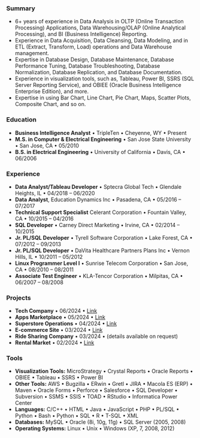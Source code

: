 ### Summary
- 6+ years of experience in Data Analysis in OLTP (Online Transaction Processing) Applications, Data Warehousing/OLAP (Online Analytical Processing), and BI (Business Intelligence) Reporting.   
- Experience in Data Acquisition, Data Cleansing, Data Modeling, and in ETL (Extract, Transform, Load) operations and Data Warehouse management.
- Expertise in Database Design, Database Maintenance, Database Performance Tuning, Database Troubleshooting, Database Normalization, Database Replication, and Database Documentation.
- Experience in visualization tools, such as, Tableau, Power BI, SSRS (SQL Server Reporting Service), and OBIEE (Oracle Business Intelligence Enterprise Edition), and more.
- Expertise in using Bar Chart, Line Chart, Pie Chart, Maps, Scatter Plots, Composite Chart, and so on.

### Education
- **Business Intelligence Analyst** • TripleTen • Cheyenne, WY • Present
- **M.S. in Computer & Electrical Engineering** • San Jose State University • San Jose, CA • 05/2010
- **B.S. in Electrical Engineering** • University of California • Davis, CA • 06/2006 

### Experience
- **Data Analyst/Tableau Developer** • Sptecra Global Tech • Glendale Heights, IL • 04/2018 – 06/2020
- **Data Analyst**, Education Dynamics Inc • Pasadena, CA • 05/2016 – 07/2017
- **Technical Support Specialist** Celerant Corporation • Fountain Valley, CA • 10/2015 – 04/2016
- **SQL Developer** • Carney Direct Marketing • Irvine, CA • 02/2014 – 10/2015
- **Jr. PL/SQL Developer** • Tyrell Software Corporation • Lake Forest, CA • 07/2012 – 09/2013
- **Jr. PL/SQL Developer** • DaVita Healthcare Partners Plans Inc • Vernon Hills, IL • 10/2011 – 05/2012
- **Linux Programmer Level I** • Sunrise Telecom Corporation • San Jose, CA • 08/2010 – 08/2011
- **Associate Test Engineer** • KLA-Tencor Corporation • Milpitas, CA • 06/2007 – 08/2008

### Projects 
- **Tech Company** • 06/2024 • [Link](https://github.com/MudassarCH0/Zomato-Project)
- **Apps Marketplace** • 05/2024 • [Link](https://github.com/MudassarCH0/ShopifyApp-Project)
- **Superstore Operations** • 04/2024 • [Link](https://github.com/MudassarCH0/Superstore-Project)
- **E-commerce Site** • 03/2024 • [Link]((https://docs.google.com/spreadsheets/d/1E_cc74tUvhwINxqVt1h_fB0HL7NhgmaR3zlWQiLE8pE/edit?gid=38637670#gid=38637670))
- **Ride Sharing Company** • 03/2024 • (details available on request)
- **Rental Market** • 02/2024 • [Link](https://github.com/MudassarCH0/NYC-Airbnb-Project) 

### Tools  
- **Visualization Tools:** MicroStrategy • Crystal Reports • Oracle Reports • OBIEE • Tableau • SSRS • Power BI 
- **Other Tools:** AWS • Bugzilla • ERwin • Gretl • JIRA • Macola ES (ERP) • Maven • Oracle Forms • Perforce • Salesforce • SQL Developer • Subversion • SSMS • SSIS • TOAD • RStudio • Informatica Power Center
- **Languages:** C/C++ • HTML • Java • JavaScript • PHP • PL/SQL • Python • Bash • Python • SQL • R • T-SQL • XML
- **Databases:** MySQL • Oracle (8i, 10g, 11g) • SQL Server (2005, 2008)
- **Operating Systems:** Linux • Unix • Windows (XP, 7, 2008, 2012)


